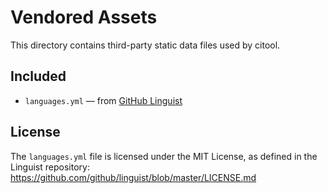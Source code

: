 # Vendored Assets

This directory contains third-party static data files used by citool.

## Included

- `languages.yml` — from [GitHub Linguist](https://github.com/github/linguist)

## License

The `languages.yml` file is licensed under the MIT License, as defined in the Linguist repository:
https://github.com/github/linguist/blob/master/LICENSE.md

